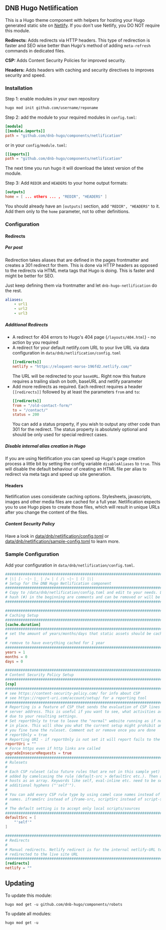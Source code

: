 ## DNB Hugo Netlification

This is a Hugo theme component with helpers for hosting your Hugo generated static site on [Netlify](https://www.netlify.com/). If you don't use Netlify, you DO NOT require this module.

**Redirects:** Adds redirects via HTTP headers. This type of redirection is faster and SEO wise better than Hugo's method of adding `meta-refresh` commands in dedicated files. 

**CSP:** Adds Content Security Policies for improved security.

**Headers:** Adds headers with caching and security directives to improves security and speed. 

### Installation

Step 1: enable modules in your own repository

```bash
hugo mod init github.com/username/reponame
```

Step 2: add the module to your required modules in `config.toml`:

```toml
[module]
[[module.imports]]
path = "github.com/dnb-hugo/components/netlification"
```

or in your `config/module.toml`:

```toml
[[imports]]
path = "github.com/dnb-hugo/components/netlification"
```

The next time you run hugo it will download the latest version of the module.

Step 3: Add `REDIR` and `HEADERS` to your home output formats:

```toml
[outputs]
home = [ ... others ... , "REDIR", "HEADERS" ]
```

You should already have an `[outputs]` section, add `"REDIR", "HEADERS"` to it. Add them only to the `home` parameter, not to other definitions.

### Configuration

#### Redirects

##### Per post

Redirection takes aliases that are defined in the pages frontmatter and creates a 301 redirect for them. This is done via HTTP headers as opposed to the redirects via HTML meta tags that Hugo is doing. This is faster and might be better for SEO.

Just keep defining them via frontmatter and let `dnb-hugo-netlification` do the rest. 

```yaml
aliases:
    - url1
    - url2
    - url3
```

##### Additional Redirects

- A redirect for 404 errors to Hugo's 404 page (`/layouts/404.html`) - no action by you required
- A redirect for your default netlify.com URL to your live URL via data configuration in `data/dnb/netlification/config.toml`
  ```toml
  [[redirects]]
  netlify = "https://eloquent-morse-196fd2.netlify.com/"
  ```
  The URL will be redirected to your `baseURL`.
  Right now this feature requires a trailing slash on both, baseURL and netlify parameter
- Add more redirects as required. Each redirect requires a header `[[redirects]]` followed by at least the parameters `from` and `to`:
  ```toml
  [[redirects]]
  from = "/old-contact-form/"
  to = "/contact/"
  status = 200
  ```
  You can add a status property, if you wish to output any other code than 301 for the redirect. The status property is absolutely optional and should be only used for special redirect cases.

##### Disable internal alias creation in Hugo

If you are using Netlification you can speed up Hugo's page creation process a little bit by setting the config variable `disableAliases` to `true`. This will disable the default behaviour of creating an HTML file per alias to redirect via meta tags and speed up site generation. 

#### Headers

Netlification uses considerate caching options. Stylesheets, javascripts, images and other media files are cached for a full year. Netlification expects you to use Hugo pipes to create those files, which will result in unique URLs after you change the content of the files. 

##### Content Security Policy

Have a look in [data/dnb/netlification/config.toml](https://github.com/dnb-hugo/components/blob/main/netlification/data/dnb/netlification/config.toml) or [data/dnb/netlification/sample-config.toml](https://github.com/dnb-hugo/components/blob/main/netlification/data/dnb/netlification/sample-config.toml) to learn more. 

### Sample Configuration

Add your configuration in `data/dnb/netlification/config.toml`. 

```toml
################################################################################
# |\| [- ~|~ |_ | /= | ( /\ ~|~ | () |\|
# Setup for the DNB Hugo Netlification component
################################################################################
# Copy to /data/dnb/netlification/config.toml and edit to your needs. Lines with 
# hash (#) in the beginning are comments and can be removed or will be ignored.
################################################################################

################################################################################
# Caching Setup
################################################################################
[cache.duration]
################################################################################
# set the amount of years/months/days that static assets should be cached for
#
# remove to have everything cached for 1 year
################################################################################
years = 1
months = 0
days = 0

################################################################################
# Content Security Policy Setup
################################################################################
[csp]
################################################################################
# see https://content-security-policy.com/ for info about CSP
# see https://report-uri.com/account/setup/ for a reporting tool
################################################################################
# Reporting is a feature of CSP that sends the evaluation of CSP lines to a
# server address. This is useful if you want to see, what activities are blocked
# due to your resulting settings.
# Set reportOnly to true to leave the "normal" website running as if no CSP is
# in place. This will show you what the current setup might prohibit and lets
# you fine tune the ruleset. Comment out or remove once you are done
# reportOnly = true
# Reporting URI - if reportOnly is not set it will report fails to the URI
reportUri = ""
# Force https even if http links are called
upgradeInsecureRequests = true
################################################################################
# Rulesets
#
# Each CSP ruleset (also future rules that are not in this sample yet) can be
# added by camelcasing the rule (default-src > defaultSrc etc.). Then add the
# hosts as an array. Keywords like self, eval-inline etc. need to be set in
# additional hyphens ("'self'").
#
# You can add every CSP rule type by using camel case names instead of dashed
# names. iframeSrc instead of iframe-src, scriptSrc instead of script-src etc.
#
# The default setting is to accept only local scripts/sources
################################################################################
defaultSrc = [
    "'self'"
]

################################################################################
# Redirects
# 
# Manual redirects. Netlify redirect is for the internal netlify-URL to be 
# redirected to the live site URL
################################################################################
[redirects]
netlify = ""
```

## Updating

To update this module:

```shell
hugo mod get -u github.com/dnb-hugo/components/robots
```

To update all modules:

```shell
hugo mod get -u
```
